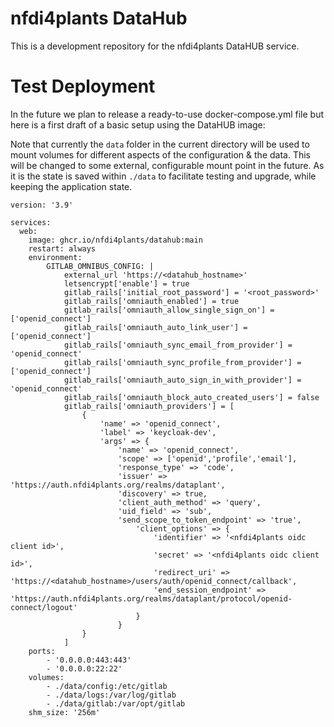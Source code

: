 # nfdi4plants DataHub

This is a development repository for the nfdi4plants DataHUB service.

# Test Deployment

In the future we plan to release a ready-to-use docker-compose.yml file but here is a first draft of a basic setup using the DataHUB image:

Note that currently the `data` folder in the current directory will be used to mount volumes for different aspects of the configuration & the data.
This will be changed to some external, configurable mount point in the future. As it is the state is saved within `./data` to facilitate testing and upgrade, while keeping the application state.

```
version: '3.9'

services:
  web:
    image: ghcr.io/nfdi4plants/datahub:main
	restart: always
	environment:
		GITLAB_OMNIBUS_CONFIG: |
			external_url 'https://<datahub_hostname>'
			letsencrypt['enable'] = true
			gitlab_rails['initial_root_password'] = '<root_password>'
    		gitlab_rails['omniauth_enabled'] = true
			gitlab_rails['omniauth_allow_single_sign_on'] = ['openid_connect']
			gitlab_rails['omniauth_auto_link_user'] = ['openid_connect']
			gitlab_rails['omniauth_sync_email_from_provider'] = 'openid_connect'
			gitlab_rails['omniauth_sync_profile_from_provider'] = ['openid_connect']
			gitlab_rails['omniauth_auto_sign_in_with_provider'] = 'openid_connect'
			gitlab_rails['omniauth_block_auto_created_users'] = false
			gitlab_rails['omniauth_providers'] = [
				{
					'name' => 'openid_connect',
					'label' => 'keycloak-dev',
					'args' => {
						'name' => 'openid_connect',
						'scope' => ['openid','profile','email'],
						'response_type' => 'code',
						'issuer' => 'https://auth.nfdi4plants.org/realms/dataplant',
						'discovery' => true,
						'client_auth_method' => 'query',
						'uid_field' => 'sub',
						'send_scope_to_token_endpoint' => 'true',
							'client_options' => {
								'identifier' => '<nfdi4plants oidc client id>',
								'secret' => '<nfdi4plants oidc client id>',
								'redirect_uri' => 'https://<datahub_hostname>/users/auth/openid_connect/callback',
								'end_session_endpoint' => 'https://auth.nfdi4plants.org/realms/dataplant/protocol/openid-connect/logout'
							}
						}
				}
			]				
	ports:
		- '0.0.0.0:443:443'
		- '0.0.0.0:22:22'
	volumes:
		- ./data/config:/etc/gitlab
		- ./data/logs:/var/log/gitlab
		- ./data/gitlab:/var/opt/gitlab
	shm_size: '256m'
```
